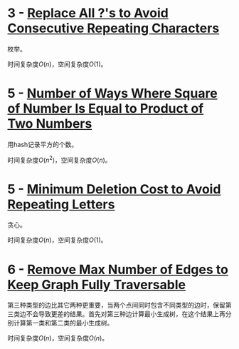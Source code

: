 # 3 - [Replace All ?'s to Avoid Consecutive Repeating Characters](https://leetcode.com/contest/weekly-contest-205/problems/replace-all-s-to-avoid-consecutive-repeating-characters/)

枚举。

时间复杂度$O(n)$，空间复杂度$O(1)$。

# 5 - [Number of Ways Where Square of Number Is Equal to Product of Two Numbers](https://leetcode.com/contest/weekly-contest-205/problems/number-of-ways-where-square-of-number-is-equal-to-product-of-two-numbers/)

用hash记录平方的个数。

时间复杂度$O(n^2)$，空间复杂度$O(n)$。

# 5 - [Minimum Deletion Cost to Avoid Repeating Letters](https://leetcode.com/contest/weekly-contest-205/problems/minimum-deletion-cost-to-avoid-repeating-letters/)

贪心。

时间复杂度$O(n)$，空间复杂度$O(1)$。

# 6 - [Remove Max Number of Edges to Keep Graph Fully Traversable](https://leetcode.com/contest/weekly-contest-205/problems/remove-max-number-of-edges-to-keep-graph-fully-traversable/)

第三种类型的边比其它两种更重要，当两个点间同时包含不同类型的边时，保留第三类边不会导致更差的结果。首先对第三种边计算最小生成树，在这个结果上再分别计算第一类和第二类的最小生成树。

时间复杂度$O(n)$，空间复杂度$O(n)$。
